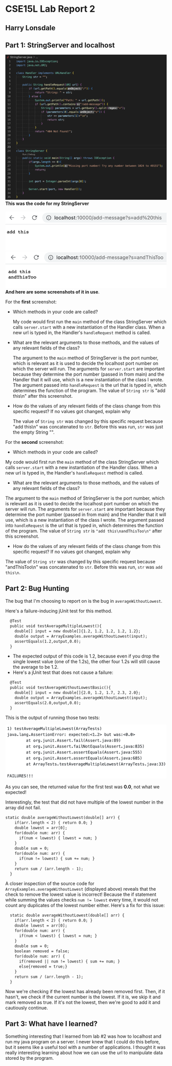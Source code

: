 # CSE15L Lab Report 2
## Harry Lonsdale

## Part 1: StringServer and localhost
![Image](StringServerCode.png)
**This was the code for my StringServer**
<br/><br/>
![Image](add%20this.png)
<br/>
![Image](andThisToo.png)
<br/>
**And here are some screenshots of it in use**. 

For the **first** screenshot:
- Which methods in your code are called?

  My code would first run the `main` method of the class StringServer which calls `server.start` with a new instantiation of the Handler class. When a new url is typed in, the Handler's `handleRequest` method is called.
- What are the relevant arguments to those methods, and the values of any relevant fields of the class?

  The argument to the `main` method of StringServer is the port number, which is relevant as it is used to decide the localhost port number on which the server will run. The arguments for `server.start` are important because they determine the port number (passed in from main) and the Handler that it will use, which is a new instantiation of the class I wrote. The argument passed into `handleRequest` is the url that is typed in, which determines the function of the program. The value of `String str` is "add this\n" after this screenshot.
- How do the values of any relevant fields of the class change from this specific request? If no values got changed, explain why

  The value of `String str` was changed by this specific request because "add this\n" was concatenated to `str`. Before this was run, `str` was just the empty String "".

For the **second** screenshot:
- Which methods in your code are called?

 My code would first run the `main` method of the class StringServer which calls `server.start` with a new instantiation of the Handler class. When a new url is typed in, the Handler's `handleRequest` method is called.
 
 - What are the relevant arguments to those methods, and the values of any relevant fields of the class?

  The argument to the `main` method of StringServer is the port number, which is relevant as it is used to decide the localhost port number on which the server will run. The arguments for `server.start` are important because they determine the port number (passed in from main) and the Handler that it will use, which is a new instantiation of the class I wrote. The argument passed into `handleRequest` is the url that is typed in, which determines the function of the program. The value of `String str` is `"add this\nandThisToo\n"` after this screenshot.
  
 - How do the values of any relevant fields of the class change from this specific request? If no values got changed, explain why

  The value of `String str` was changed by this specific request because "andThisToo\n" was concatenated to `str`. Before this was run, `str` was `add this\n`.
  
## Part 2: Bug Hunting

The bug that I'm choosing to report on is the bug in `averageWithoutLowest`.

Here's a failure-inducing jUnit test for this method.
```
  @Test
  public void testAverageMultipleLowest(){
    double[] input = new double[]{1.2, 1.2, 1.2, 1.2, 1.2};
    double output = ArrayExamples.averageWithoutLowest(input);
    assertEquals(1.2,output,0.0);
  }
```

- The expected output of this code is 1.2, because even if you drop the single lowest value (one of the 1.2s), the other four 1.2s will still cause the average to be 1.2.
- Here's a jUnit test that does not cause a failure:
```
  @Test
  public void testAverageWithoutLowestBasic(){
    double[] input = new double[]{2.0, 1.2, 1.7, 2.3, 2.0};
    double output = ArrayExamples.averageWithoutLowest(input);
    assertEquals(2.0,output,0.0);
  }
```

This is the output of running those two tests:

![Image](jUnitOutput.png)

As you can see, the returned value for the first test was **0.0**, not what we expected!

Interestingly, the test that did not have multiple of the lowest number in the array did not fail.

```
static double averageWithoutLowest(double[] arr) {
    if(arr.length < 2) { return 0.0; }
    double lowest = arr[0];
    for(double num: arr) {
      if(num < lowest) { lowest = num; }
    }
    double sum = 0;
    for(double num: arr) {
      if(num != lowest) { sum += num; }
    }
    return sum / (arr.length - 1);
  }
```
A closer inspection of the source code for `ArrayExamples.averageWithoutLowest` (displayed above) reveals that the check to remove the lowest value is incorrect! Because the if statement while summing the values checks `num != lowest` every time, it would not count any duplicates of the lowest number either. Here's a fix for this issue:

```
  static double averageWithoutLowest(double[] arr) {
    if(arr.length < 2) { return 0.0; }
    double lowest = arr[0];
    for(double num: arr) {
      if(num < lowest) { lowest = num; }
    }
    double sum = 0;
    boolean removed = false;
    for(double num: arr) {
      if(removed || num != lowest) { sum += num; }
      else{removed = true;}
    }
    return sum / (arr.length - 1);
  }
```

Now we're checking if the lowest has already been removed first. Then, if it hasn't, we check if the current number is the lowest. If it is, we skip it and mark removed as true. If it's not the lowest, then we're good to add it and cautiously continue.

## Part 3: What have I learned?

Something interesting that I learned from lab #2 was how to localhost and run my java program on a server. I never knew that I could do this before, but it seems like a useful tool with a number of applications. I thought it was really interesting learning about how we can use the url to manipulate data stored by the program.
